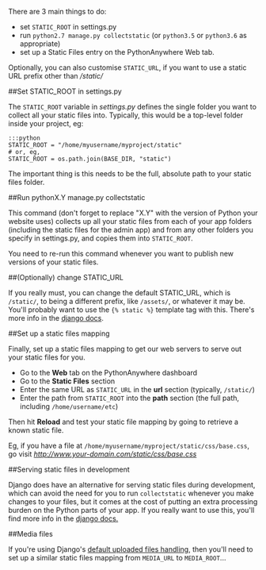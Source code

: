 
<!--
.. title: How to setup static files in Django
.. slug: DjangoStaticFiles
.. date: 2015-05-13 14:35:28 UTC+01:00
.. tags:
.. category:
.. link:
.. description:
.. type: text
-->



There are 3 main things to do:

  * set `STATIC_ROOT` in settings.py
  * run `python2.7 manage.py collectstatic` (or `python3.5` or `python3.6` as appropriate)
  * set up a Static Files entry on the PythonAnywhere Web tab.

Optionally, you can also customise `STATIC_URL`, if you want to use a static URL prefix other than */static/*


##Set STATIC_ROOT in settings.py


The `STATIC_ROOT` variable in *settings.py* defines the single folder you want
to collect all your static files into. Typically, this would be a top-level
folder inside your project, eg:

    :::python
    STATIC_ROOT = "/home/myusername/myproject/static"
    # or, eg,
    STATIC_ROOT = os.path.join(BASE_DIR, "static")


The important thing is this needs to be the full, absolute path to your static files folder.


##Run pythonX.Y manage.py collectstatic


This command (don't forget to replace "X.Y" with the version of Python your
website uses) collects up all your static files from each of your app folders
(including the static files for the admin app) and from any other folders you
specify in settings.py, and copies them into `STATIC_ROOT`.

You need to re-run this command whenever you want to publish new versions of
your static files.


##(Optionally) change STATIC_URL


If you really must, you can change the default STATIC_URL, which is `/static/`,
to being a different prefix, like `/assets/`, or whatever it may be. You'll
probably want to use the `{% static %}` template tag with this. There's more
info in the [django
docs](https://docs.djangoproject.com/en/dev/howto/static-files/).


##Set up a static files mapping


Finally, set up a static files mapping to get our web servers to serve out your static files for you.

  * Go to the **Web** tab on the PythonAnywhere dashboard
  * Go to the **Static Files** section
  * Enter the same URL as `STATIC_URL` in the **url** section (typically, `/static/`)
  * Enter the path from `STATIC_ROOT` into the **path** section (the full path, including `/home/username/etc`)

Then hit **Reload** and test your static file mapping by going to retrieve a known static file.

Eg, if you have a file at `/home/myusername/myproject/static/css/base.css`, go visit *<http://www.your-domain.com/static/css/base.css>*


##Serving static files in development


Django does have an alternative for serving static files during development,
which can avoid the need for you to run `collectstatic` whenever you make
changes to your files, but it comes at the cost of putting an extra processing
burden on the Python parts of your app. If you really want to use this, you'll
find more info in the [django
docs.](https://docs.djangoproject.com/en/dev/howto/static-files/)


##Media files


If you're using Django's [default uploaded files
handling](https://docs.djangoproject.com/en/dev/topics/files/), then you'll
need to set up a similar static files mapping from `MEDIA_URL` to
`MEDIA_ROOT`...

